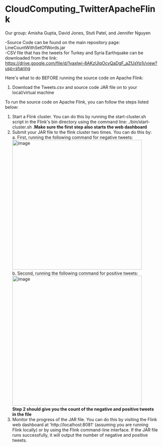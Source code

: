 # CloudComputing_TwitterApacheFlink
Our group: Amisha Gupta, David Jones, Stuti Patel, and Jennifer Nguyen

-Source Code can be found on the main repository page: LineCountWithSetOfWords.jar <br>
-CSV file that has the tweets for Turkey and Syria Earthquake can be downloaded from the link: <br>
 https://drive.google.com/file/d/1yaxlwj-8AKzUlqOcyQaDgF_aZfJsYq1i/view?usp=sharing

Here's what to do BEFORE running the source code on Apache Flink:
1. Download the Tweets.csv and source code JAR file on to your local/virtual machine

To run the source code on Apache Flink, you can follow the steps listed below:
1. Start a Flink cluster. You can do this by running the start-cluster.sh script in the Flink's bin directory using the command line: ./bin/start-cluster.sh
.**Make sure the first step also starts the web dashboard**
2. Submit your JAR file to the flink cluster two times. You can do this by:   
      a. First, running the following command for negative tweets: 
      <br><img width="425" alt="image" src="https://user-images.githubusercontent.com/104871313/232067251-b9a51914-a9c1-46b0-bb36-2ae834cde2e1.png"><br>
      b. Second, running the following command for positive tweets:
      <br><img width="425" alt="image" src="https://user-images.githubusercontent.com/104871313/232067578-182c90e7-3c16-4a60-9c74-4ed0c075d978.png"><br>
**Step 2 should give you the count of the negative and positive tweets in the file**
3. Monitor the progress of the JAR file. You can do this by visiting the Flink web dashboard at 'http://localhost:8081' 
(assuming you are running Flink locally) or by using the Flink command-line interface. If the JAR file runs successfully, it will output the number of negative and positive tweets.
